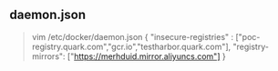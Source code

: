 

## daemon.json
> vim /etc/docker/daemon.json
{
  "insecure-registries" : ["poc-registry.quark.com","gcr.io","testharbor.quark.com"],
  "registry-mirrors": ["https://merhduid.mirror.aliyuncs.com"]
}
